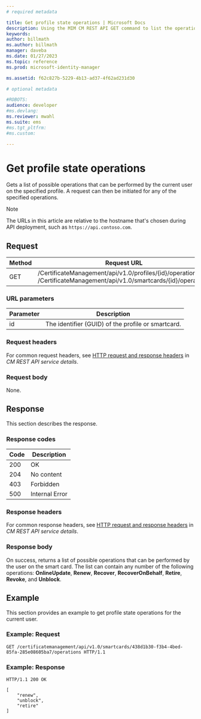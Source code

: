 ```yaml
---
# required metadata

title: Get profile state operations | Microsoft Docs
description: Using the MIM CM REST API GET command to list the operations available to a current user.
keywords:
author: billmath
ms.author: billmath
manager: daveba
ms.date: 01/27/2023
ms.topic: reference
ms.prod: microsoft-identity-manager

ms.assetid: f62c827b-5229-4b13-ad37-4f62ad231d30

# optional metadata

#ROBOTS:
audience: developer
#ms.devlang:
ms.reviewer: mwahl
ms.suite: ems
#ms.tgt_pltfrm:
#ms.custom:

---
```


# Get profile state operations
Gets a list of possible operations that can be performed by the current user on the specified profile. A request can then be initiated for any of the specified operations.

>[!NOTE]
>The URLs in this article are relative to the hostname that's chosen during API deployment, such as `https://api.contoso.com`.

## Request

Method  |Request URL  
---------|---------
GET     |/CertificateManagement/api/v1.0/profiles/{id}/operations <br/>/CertificateManagement/api/v1.0/smartcards/{id}/operations

### URL parameters

Parameter | Description
---------|------------
id | The identifier (GUID) of the profile or smartcard.

### Request headers
For common request headers, see [HTTP request and response headers](certificate-management-rest-api-service-details.md#http-request-and-response-headers) in *CM REST API service details*.

### Request body
None.

## Response
This section describes the response.

### Response codes

Code  |Description  
---------|---------
200 | OK
204 | No content
403 | Forbidden
500 | Internal Error

### Response headers
For common response headers, see [HTTP request and response headers](certificate-management-rest-api-service-details.md#http-request-and-response-headers) in *CM REST API service details*.

### Response body
On success, returns a list of possible operations that can be performed by the user on the smart card. The list can contain any number of the following operations: **OnlineUpdate**, **Renew**, **Recover**, **RecoverOnBehalf**, **Retire**, **Revoke**, and **Unblock**.

## Example
This section provides an example to get profile state operations for the current user.

### Example: Request

```
GET /certificatemanagement/api/v1.0/smartcards/438d1b30-f3b4-4bed-85fa-285e08605ba7/operations HTTP/1.1
```

### Example: Response

```
HTTP/1.1 200 OK

[
    "renew",
    "unblock",
    "retire"
]
```       
